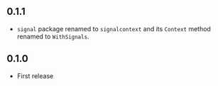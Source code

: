 ## 0.1.1

- `signal` package renamed to `signalcontext` and its `Context` method renamed
  to `WithSignals`.

## 0.1.0

- First release
